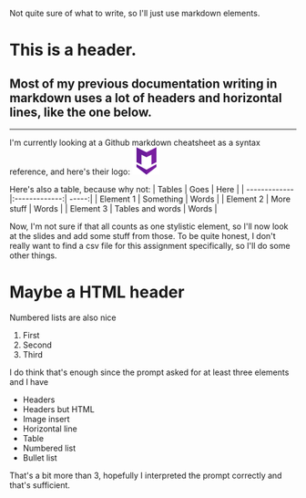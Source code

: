 Not quite sure of what to write, so I'll just use markdown elements.
# This is a header.
## Most of my previous documentation writing in markdown uses a lot of headers and horizontal lines, like the one below.
---

I'm currently looking at a Github markdown cheatsheet as a syntax reference, and here's their logo:
![alt text](https://github.com/adam-p/markdown-here/raw/master/src/common/images/icon48.png "Logo Title Text 1")

Here's also a table, because why not:
| Tables        | Goes          | Here  |
| ------------- |:-------------:| -----:|
| Element 1     | Something     | Words |
| Element 2     | More stuff    | Words |
| Element 3     | Tables and words      | Words |

Now, I'm not sure if that all counts as one stylistic element, so I'll now look at the slides and add some stuff from those.
To be quite honest, I don't really want to find a csv file for this assignment specifically, so I'll do some other things.

<H1> Maybe a HTML header </H1>

Numbered lists are also nice
1. First
2. Second
3. Third


I do think that's enough since the prompt asked for at least three elements and I have
* Headers
* Headers but HTML
* Image insert
* Horizontal line
* Table
* Numbered list
* Bullet list

That's a bit more than 3, hopefully I interpreted the prompt correctly and that's sufficient.
